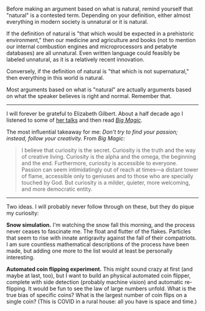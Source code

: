 Before making an argument based on what is natural, remind yourself that "natural" is a contested term. Depending on your definition, either almost everything in modern society is unnatural or it is natural.

If the definition of natural is "that which would be expected in a prehistoric environment," then our medicine and agriculture and books (not to mention our internal combustion engines and microprocessors and petabyte databases) are all unnatural. Even written language could feasibly be labeled unnatural, as it is a relatively recent innovation.

Conversely, if the definition of natural is "that which is not supernatural," then everything in this world is natural.

Most arguments based on what is "natural" are actually arguments based on what the speaker believes is right and normal. Remember that.

---

I will forever be grateful to Elizabeth Gilbert. About a half decade ago I listened to some of [her talks](https://www.ted.com/talks/elizabeth_gilbert_your_elusive_creative_genius) and then read [_Big Magic_](https://www.elizabethgilbert.com/books/big-magic/).

The most influential takeaway for me: _Don't try to find your passion; instead, follow your creativity._ From _Big Magic_:

> I believe that curiosity is the secret. Curiosity is the truth and the way of creative living. Curiosity is the alpha and the omega, the beginning and the end. Furthermore, curiosity is accessible to everyone. Passion can seem intimidatingly out of reach at times—a distant tower of flame, accessible only to geniuses and to those who are specially touched by God. But curiosity is a milder, quieter, more welcoming, and more democratic entity.

---

Two ideas. I will probably never follow through on these, but they do pique my curiosity:

**Snow simulation.** I'm watching the snow fall this morning, and the process never ceases to fascinate me. The float and flutter of the flakes. Particles that seem to rise with innate antigravity against the fall of their compatriots. I am sure countless mathematical descriptions of the process have been made, but adding one more to the list would at least be personally interesting.

**Automated coin flipping experiment.** This might sound crazy at first (and maybe at last, too), but I want to build an physical automated coin flipper, complete with side detection (probably machine vision) and automatic re-flipping. It would be fun to see the law of large numbers unfold. What is the true bias of specific coins? What is the largest number of coin flips on a single coin? (This is COVID in a rural house: all you have is space and time.)
